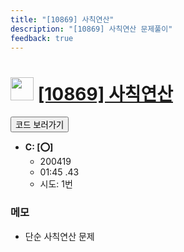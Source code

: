 ```yaml
---
title: "[10869] 사칙연산"
description: "[10869] 사칙연산 문제풀이"
feedback: true
---
```

<h1><img src="https://doky.space/assets/icpclev/b5.svg" height="37px"> <a href="http://icpc.me/10869">[10869] 사칙연산</a></h1>

<a href="https://github.com/DokySp/acmicpc-practice/tree/master/10869"><button class="btn btn-info">코드 보러가기</button></a>

- **C: [:o:]**
  - 200419
  - 01:45 .43
  - 시도: 1번

### 메모
 - 단순 사칙연산 문제
